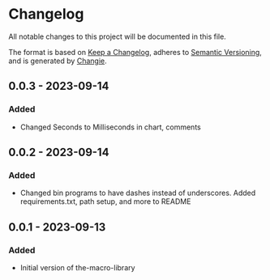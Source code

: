 # Changelog
All notable changes to this project will be documented in this file.

The format is based on [Keep a Changelog](https://keepachangelog.com/en/1.0.0/),
adheres to [Semantic Versioning](https://semver.org/spec/v2.0.0.html),
and is generated by [Changie](https://github.com/miniscruff/changie).


## 0.0.3 - 2023-09-14
### Added
* Changed Seconds to Milliseconds in chart, comments

## 0.0.2 - 2023-09-14
### Added
* Changed bin programs to have dashes instead of underscores.  Added requirements.txt, path setup, and more to README

## 0.0.1 - 2023-09-13
### Added
* Initial version of the-macro-library
